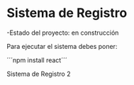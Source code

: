 <h1> Sistema de Registro</h1>

-Estado del proyecto: en construcción

Para ejecutar el sistema debes poner: 

´´´npm install react´´´

Sistema de Registro 2
